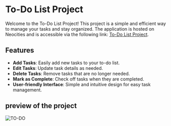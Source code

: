 # To-Do List Project

Welcome to the To-Do List Project! This project is a simple and efficient way to manage your tasks and stay organized. The application is hosted on Neocities and is accessible via the following link: [To-Do List Project](https://roobis.neocities.org/To-Do/indext).

## Features

- **Add Tasks**: Easily add new tasks to your to-do list.
- **Edit Tasks**: Update task details as needed.
- **Delete Tasks**: Remove tasks that are no longer needed.
- **Mark as Complete**: Check off tasks when they are completed.
- **User-friendly Interface**: Simple and intuitive design for easy task management.



## preview of the project 
![TO-DO](https://github.com/user-attachments/assets/8d298a73-42f8-4d3c-8247-fd0a1705a477)




